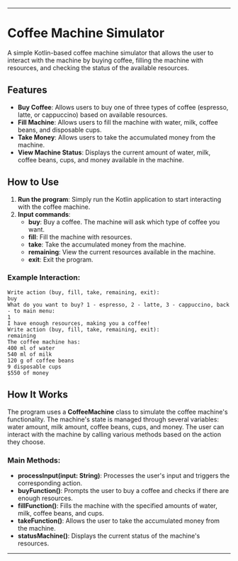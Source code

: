 
---

# Coffee Machine Simulator

A simple Kotlin-based coffee machine simulator that allows the user to interact with the machine by buying coffee, filling the machine with resources, and checking the status of the available resources.

## Features

- **Buy Coffee**: Allows users to buy one of three types of coffee (espresso, latte, or cappuccino) based on available resources.
- **Fill Machine**: Allows users to fill the machine with water, milk, coffee beans, and disposable cups.
- **Take Money**: Allows users to take the accumulated money from the machine.
- **View Machine Status**: Displays the current amount of water, milk, coffee beans, cups, and money available in the machine.

## How to Use

1. **Run the program**: Simply run the Kotlin application to start interacting with the coffee machine.
2. **Input commands**:
   - **buy**: Buy a coffee. The machine will ask which type of coffee you want.
   - **fill**: Fill the machine with resources.
   - **take**: Take the accumulated money from the machine.
   - **remaining**: View the current resources available in the machine.
   - **exit**: Exit the program.

### Example Interaction:

```plaintext
Write action (buy, fill, take, remaining, exit):
buy
What do you want to buy? 1 - espresso, 2 - latte, 3 - cappuccino, back - to main menu:
1
I have enough resources, making you a coffee!
Write action (buy, fill, take, remaining, exit):
remaining
The coffee machine has:
400 ml of water
540 ml of milk
120 g of coffee beans
9 disposable cups
$550 of money
```

## How It Works

The program uses a **CoffeeMachine** class to simulate the coffee machine's functionality. The machine's state is managed through several variables: water amount, milk amount, coffee beans, cups, and money. The user can interact with the machine by calling various methods based on the action they choose.

### Main Methods:

- **processInput(input: String)**: Processes the user's input and triggers the corresponding action.
- **buyFunction()**: Prompts the user to buy a coffee and checks if there are enough resources.
- **fillFunction()**: Fills the machine with the specified amounts of water, milk, coffee beans, and cups.
- **takeFunction()**: Allows the user to take the accumulated money from the machine.
- **statusMachine()**: Displays the current status of the machine's resources.
 
---
